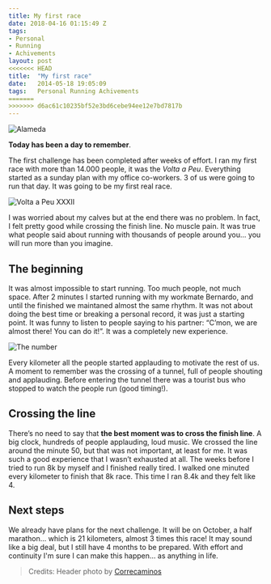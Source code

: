 ```yaml
---
title: My first race
date: 2018-04-16 01:15:49 Z
tags:
- Personal
- Running
- Achivements
layout: post
<<<<<<< HEAD
title:  "My first race"
date:   2014-05-18 19:05:09
tags:   Personal Running Achivements
=======
>>>>>>> d6ac61c10235bf52e3bd6cebe94ee12e7bd7817b
---
```


![Alameda](http://cl.ly/image/2l1y3D0k3X1n/3542051433_806b3e40b0_o.jpg)

**Today has been a day to remember**.

The first challenge has been completed after weeks of effort. I ran my first race with more than 14.000 people, it was the *Volta a Peu*. Everything started as a sunday plan with my office co-workers. 3 of us were going to run that day. It was going to be my first real race.

![Volta a Peu XXXII](http://cl.ly/image/0S1Y0y272u0b/voltaapeu32.jpg)

I was worried about my calves but at the end there was no problem. In fact, I felt pretty good while crossing the finish line. No muscle pain. It was true what people said about running with thousands of people around you... you will run more than you imagine.

## The beginning

It was almost impossible to start running. Too much people, not much space. After 2 minutes I started running with my workmate Bernardo, and until the finished we maintaned almost the same rhythm. It was not about doing the best time or breaking a personal record, it was just a starting point. It was funny to listen to people saying to his partner: “C’mon, we are almost there! You can do it!”. It was a completely new experience.

![The number](http://cl.ly/image/230M2g2q3u01/14338.jpg)

Every kilometer all the people started applauding to motivate the rest of us. A moment to remember was the crossing of a tunnel, full of people shouting and applauding. Before entering the tunnel there was a tourist bus who stopped to watch the people run (good timing!).


## Crossing the line

There’s no need to say that **the best moment was to cross the finish line**. A big clock, hundreds of people applauding, loud music. We crossed the line around the minute 50, but that was not important, at least for me. It was such a good experience that I wasn’t exhausted at all. The weeks before I tried to run 8k by myself and I finished really tired. I walked one minuted every kilometer to finish that 8k race. This time I ran 8.4k and they felt like 4.

## Next steps

We already have plans for the next challenge. It will be on October, a half marathon... which is 21 kilometers, almost 3 times this race! It may sound like a big deal, but I still have 4 months to be prepared. With effort and continuity I'm sure I can make this happen... as anything in life.

> Credits: Header photo by [Correcaminos](https://www.flickr.com/photos/35713387@N06/)

